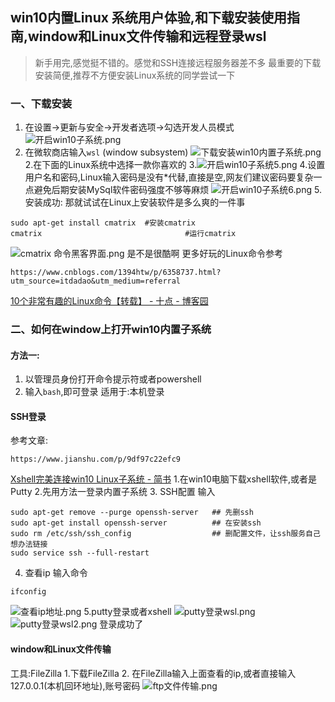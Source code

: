 ## win10内置Linux 系统用户体验,和下载安装使用指南,window和Linux文件传输和远程登录wsl
>新手用完,感觉挺不错的。感觉和SSH连接远程服务器差不多
>最重要的下载安装简便,推荐不方便安装Linux系统的同学尝试一下
### 一、下载安装
1. 在设置->更新与安全->开发者选项->勾选开发人员模式
![开启win10子系统.png](attachments\51280b2e.png)
2. 在微软商店输入`wsl`  (window subsystem)
![下载安装win10内置子系统.png](attachments\1064bef8.png)
2.在下面的Linux系统中选择一款你喜欢的
3.![开启win10子系统5.png](attachments\dc1d9499.png)
4.设置用户名和密码,Linux输入密码是没有*代替,直接是空,网友们建议密码要复杂一点避免后期安装MySql软件密码强度不够等麻烦
![开启win10子系统6.png](attachments\fcd87523.png)
5.安装成功: 那就试试在Linux上安装软件是多么爽的一件事
```shell
sudo apt-get install cmatrix  #安装cmatrix
cmatrix                                #运行cmatrix           
```
![cmatrix 命令黑客界面.png](attachments\4885f2fc.png)
是不是很酷啊
更多好玩的Linux命令参考
```
https://www.cnblogs.com/1394htw/p/6358737.html?utm_source=itdadao&utm_medium=referral
```
[10个非常有趣的Linux命令【转载】 - 十点 - 博客园](https://www.cnblogs.com/1394htw/p/6358737.html?utm_source=itdadao&utm_medium=referral)
### 二、如何在window上打开win10内置子系统
#### 方法一: 
1. 以管理员身份打开命令提示符或者powershell
2. 输入`bash`,即可登录
适用于:本机登录
#### SSH登录
参考文章:
```
https://www.jianshu.com/p/9df97c22efc9
```
[Xshell完美连接win10 Linux子系统 - 简书](https://www.jianshu.com/p/9df97c22efc9)
1.在win10电脑下载xshell软件,或者是Putty
2.先用方法一登录内置子系统
3. SSH配置
输入
```shell
sudo apt-get remove --purge openssh-server   ## 先删ssh
sudo apt-get install openssh-server          ## 在安装ssh  
sudo rm /etc/ssh/ssh_config                  ## 删配置文件，让ssh服务自己想办法链接
sudo service ssh --full-restart
```
4. 查看ip
输入命令
```shell
ifconfig
```
![查看ip地址.png](attachments\dd471572.png)
5.putty登录或者xshell
![putty登录wsl.png](attachments\cc6d82ce.png)
![putty登录wsl2.png](attachments\10218668.png)
登录成功了
#### window和Linux文件传输
工具:FileZilla
1.下载FileZilla
2. 在FileZilla输入上面查看的ip,或者直接输入127.0.0.1(本机回环地址),账号密码
![ftp文件传输.png](attachments\5461ad27.png)